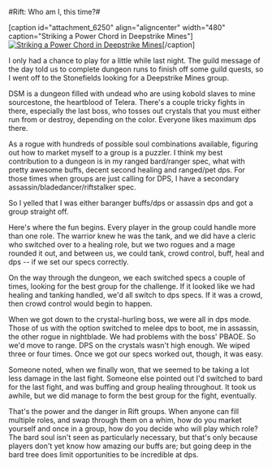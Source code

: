 #Rift: Who am I, this time?#

[caption id="attachment\_6250" align="aligncenter" width="480" caption="Striking a Power Chord in Deepstrike Mines"][![](http://westkarana.com/wp-content/uploads/2011/03/rift-2011-03-02-00-34-14-98-480x383.jpg "Striking a Power Chord in Deepstrike Mines")](http://westkarana.com/wp-content/uploads/2011/03/rift-2011-03-02-00-34-14-98.jpg)[/caption]

I only had a chance to play for a little while last night. The guild message of the day told us to complete dungeon runs to finish off some guild quests, so I went off to the Stonefields looking for a Deepstrike Mines group.

DSM is a dungeon filled with undead who are using kobold slaves to mine sourcestone, the heartblood of Telera. There's a couple tricky fights in there, especially the last boss, who tosses out crystals that you must either run from or destroy, depending on the color. Everyone likes maximum dps there.

As a rogue with hundreds of possible soul combinations available, figuring out how to market myself to a group is a puzzler. I think my best contribution to a dungeon is in my ranged bard/ranger spec, what with pretty awesome buffs, decent second healing and ranged/pet dps. For those times when groups are just calling for DPS, I have a secondary assassin/bladedancer/riftstalker spec.

So I yelled that I was either baranger buffs/dps or assassin dps and got a group straight off.

Here's where the fun begins. Every player in the group could handle more than one role. The warrior knew he was the tank, and we did have a cleric who switched over to a healing role, but we two rogues and a mage rounded it out, and between us, we could tank, crowd control, buff, heal and dps -- if we set our specs correctly.

On the way through the dungeon, we each switched specs a couple of times, looking for the best group for the challenge. If it looked like we had healing and tanking handled, we'd all switch to dps specs. If it was a crowd, then crowd control would begin to happen.

When we got down to the crystal-hurling boss, we were all in dps mode. Those of us with the option switched to melee dps to boot, me in assassin, the other rogue in nightblade. We had problems with the boss' PBAOE. So we'd move to range. DPS on the crystals wasn't high enough. We wiped three or four times. Once we got our specs worked out, though, it was easy.

Someone noted, when we finally won, that we seemed to be taking a lot less damage in the last fight. Someone else pointed out I'd switched to bard for the last fight, and was buffing and group healing throughout. It took us awhile, but we did manage to form the best group for the fight, eventually.

That's the power and the danger in Rift groups. When anyone can fill multiple roles, and swap through them on a whim, how do you market yourself and once in a group, how do you decide who will play which role? The bard soul isn't seen as particularly necessary, but that's only because players don't yet know how amazing our buffs are; but going deep in the bard tree does limit opportunities to be incredible at dps.
